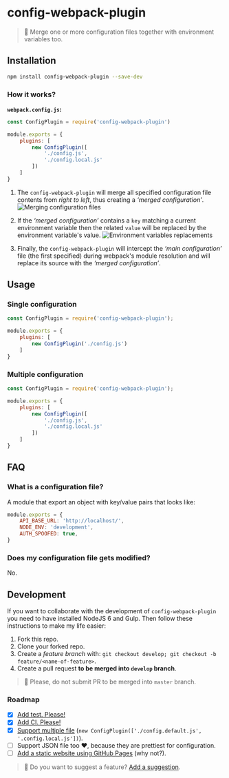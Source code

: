 # config-webpack-plugin

> 💫 Merge one or more configuration files together with environment variables too.

## Installation

```sh
npm install config-webpack-plugin --save-dev
```

### How it works?

**`webpack.config.js`:**
```js
const ConfigPlugin = require('config-webpack-plugin')

module.exports = {
    plugins: [
        new ConfigPlugin([
            './config.js',
            './config.local.js'
        ])
    ]
}
```

 1. The `config-webpack-plugin` will merge all specified configuration file contents from _right to left_, thus creating a _‘merged configuration’_.
    ![Merging configuration files](https://github.com/rmariuzzo/config-webpack-plugin/raw/master/img/merging-config-files.png)

 2. If the _‘merged configuration’_ contains a `key` matching a current environment variable then the related `value` will be replaced by the environment variable's value.
    ![Environment variables replacements](https://github.com/rmariuzzo/config-webpack-plugin/raw/master/img/env-vars-replacement.png)

 3. Finally, the `config-webpack-plugin` will intercept the _‘main configuration’_ file (the first specified) during webpack's module resolution and will replace its source with the _‘merged configuration’_.

## Usage

### Single configuration

```js
const ConfigPlugin = require('config-webpack-plugin');

module.exports = {
    plugins: [
        new ConfigPlugin('./config.js')
    ]
}
```

### Multiple configuration

```js
const ConfigPlugin = require('config-webpack-plugin');

module.exports = {
    plugins: [
        new ConfigPlugin([
            './config.js',
            './config.local.js'
        ])
    ]
}
```

## FAQ

### What is a configuration file?

A module that export an object with key/value pairs that looks like:

```js
module.exports = {
    API_BASE_URL: 'http://localhost/',
    NODE_ENV: 'development',
    AUTH_SPOOFED: true,
}
```

### Does my configuration file gets modified?

No.

## Development

If you want to collaborate with the development of `config-webpack-plugin` you need to have installed NodeJS 6 and Gulp. Then follow these instructions to make my life easier:

 1. Fork this repo.
 2. Clone your forked repo.
 3. Create a _feature branch_ with: `git checkout develop; git checkout -b feature/<name-of-feature>`.
 4. Create a pull request **to be merged into `develop` branch**.

 > 💁 Please, do not submit PR to be merged into `master` branch.

### Roadmap

 - [x] [Add test. Please!](https://github.com/rmariuzzo/config-webpack-plugin/issues/4)
 - [x] [Add CI. Please!](https://github.com/rmariuzzo/config-webpack-plugin/issues/5)
 - [x] [Support multiple file](https://github.com/rmariuzzo/config-webpack-plugin/issues/2) (`new ConfigPlugin(['./config.default.js', '.config.local.js'])`).
 - [ ] Support JSON file too ♥️, because they are prettiest for configuration.
 - [ ] [Add a static website using GitHub Pages](https://github.com/rmariuzzo/config-webpack-plugin/issues/3) (why not?).

 > 💁 Do you want to suggest a feature? [Add a suggestion](https://github.com/rmariuzzo/config-webpack-plugin/issues/new).
